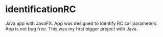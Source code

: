 # identificationRC
Java app with JavaFX.
App was designed to identify RC car parameters.
App is not bug free.
This was my first bigger project with Java.
